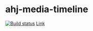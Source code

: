 # ahj-media-timeline

[![Build status](https://ci.appveyor.com/api/projects/status/5ismljuxg1hvuxis/branch/main?svg=true)](https://ci.appveyor.com/project/bombik815/ahj-media-timeline/branch/main)
[Link](https://bombik815.github.io/-ahj-media-timeline/)
